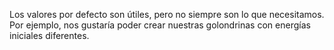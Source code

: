 Los valores por defecto son útiles, pero no siempre son lo que necesitamos. Por ejemplo, nos gustaría poder crear nuestras golondrinas con energías iniciales diferentes. 


> 